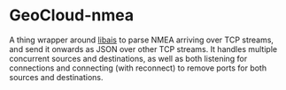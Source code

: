 # GeoCloud-nmea

A thing wrapper around [libais](https://github.com/schwehr/libais/) to parse NMEA arriving over TCP streams,
and send it onwards as JSON over other TCP streams. It handles multiple concurrent sources and destinations, as well as both
listening for connections and connecting (with reconnect) to remove ports for both sources and destinations.
